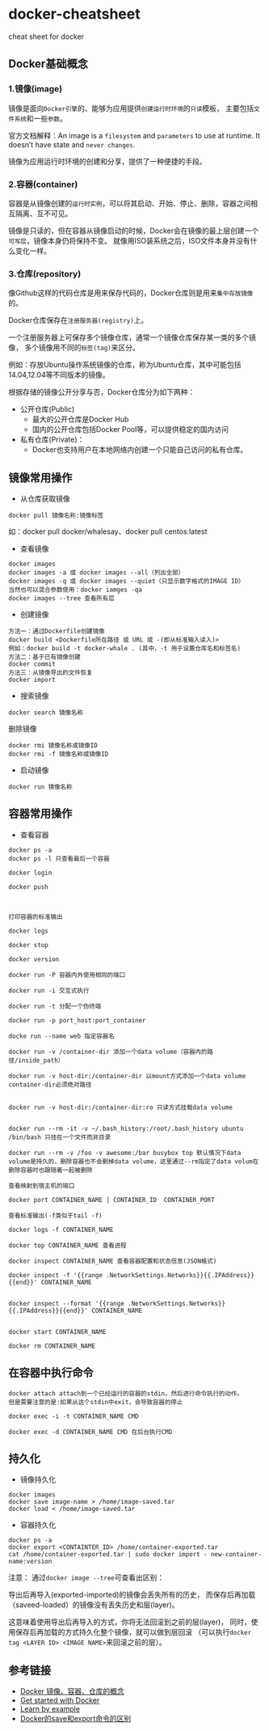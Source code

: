 # docker-cheatsheet
cheat sheet for docker

## Docker基础概念

### 1.镜像(image)

镜像是面向`Docker引擎`的、能够为应用提供`创建运行时环境`的`只读`模板，
主要包括`文件系统`和一些`参数`。

官方文档解释：An image is a `filesystem` and `parameters` to use at runtime. It doesn’t have state and `never changes`.

镜像为应用运行时环境的创建和分享，提供了一种便捷的手段。

### 2.容器(container)

容器是从镜像创建的`运行时实例`，可以将其启动、开始、停止、删除，容器之间相互隔离、互不可见。

镜像是只读的，但在容器从镜像启动的时候，Docker会在镜像的最上层创建一个`可写层`，镜像本身仍将保持不变。
就像用ISO装系统之后，ISO文件本身并没有什么变化一样。

### 3.仓库(repository)

像Github这样的代码仓库是用来保存代码的，Docker仓库则是用来`集中存放镜像`的。

Docker仓库保存在`注册服务器(registry)`上。

一个注册服务器上可保存多个镜像仓库，通常一个镜像仓库保存某一类的多个镜像，
多个镜像用不同的`标签(tag)`来区分。

例如：存放Ubuntu操作系统镜像的仓库，称为Ubuntu仓库，其中可能包括14.04,12.04等不同版本的镜像。



根据存储的镜像公开分享与否，Docker仓库分为如下两种：

* 公开仓库(Public)
  * 最大的公开仓库是Docker Hub
  * 国内的公开仓库包括Docker Pool等，可以提供稳定的国内访问
* 私有仓库(Private)：
  * Docker也支持用户在本地网络内创建一个只能自己访问的私有仓库。

## 镜像常用操作

* 从仓库获取镜像

```
docker pull 镜像名称:镜像标签
```

如：docker pull docker/whalesay、docker pull centos:latest

* 查看镜像

```
docker images
docker images -a 或 docker images --all（列出全部）
docker images -q 或 docker images --quiet（只显示数字格式的IMAGE ID）
当然也可以混合参数使用：docker iamges -qa
docker images --tree 查看所有层
```
 
* 创建镜像

```
方法一：通过Dockerfile创建镜像
docker build <Dockerfile所在路径 或 URL 或 -(即从标准输入读入)>
例如：docker build -t docker-whale . (其中，-t 用于设置仓库名和标签名)
方法二：基于已有镜像创建
docker commit
方法三：从镜像导出的文件恢复
docker import
```

* 搜索镜像
```
docker search 镜像名称
```

删除镜像
```
docker rmi 镜像名称或镜像ID
docker rmi -f 镜像名称或镜像ID
```

* 启动镜像
```
docker run 镜像名称
```
 
## 容器常用操作
* 查看容器
```
docker ps -a
docker ps -l 只查看最后一个容器 
```

```
docker login

docker push

 

打印容器的标准输出

docker logs

docker stop

docker version

docker run -P 容器内外使用相同的端口

docker run -i 交互式执行

docker run -t 分配一个伪终端

docker run -p port_host:port_container

docke run --name web 指定容器名

docker run -v /container-dir 添加一个data volume（容器内的路径/inside_path）

docker run -v host-dir:/container-dir 以mount方式添加一个data volume container-dir必须绝对路径


docker run -v host-dir:/container-dir:ro 只读方式挂载data volume


docker run --rm -it -v ~/.bash_history:/root/.bash_history ubuntu /bin/bash 只挂在一个文件而非目录

docker run --rm -v /foo -v awesome:/bar busybox top 默认情况下data volume是持久的，删除容器也不会删掉data volume，这里通过--rm指定了data volum在删除容器时也跟随着一起被删除

查看映射到宿主机的端口

docker port CONTAINER_NAME | CONTAINER_ID  CONTAINER_PORT

查看标准输出(-f类似于tail -f)

docker logs -f CONTAINER_NAME

docker top CONTAINER_NAME 查看进程

docker inspect CONTAINER_NAME 查看容器配置和状态信息(JSON格式)

docker inspect -f '{{range .NetworkSettings.Networks}}{{.IPAddress}}{{end}}' CONTAINER_NAME 


docker inspect --format '{{range .NetworkSettings.Networks}}{{.IPAddress}}{{end}}' CONTAINER_NAME 


docker start CONTAINER_NAME

docker rm CONTAINER_NAME
```

## 在容器中执行命令

```
docker attach attach到一个已经运行的容器的stdin，然后进行命令执行的动作。 
但是需要注意的是:如果从这个stdin中exit，会导致容器的停止

docker exec -i -t CONTAINER_NAME CMD

docker exec -d CONTAINER_NAME CMD 在后台执行CMD
```
## 持久化

* 镜像持久化
```
docker images
docker save image-name > /home/image-saved.tar
docker load < /home/image-saved.tar 
```

* 容器持久化
```
docker ps -a
docker export <CONTAINTER_ID> /home/container-exported.tar
cat /home/container-exported.tar | sudo docker import - new-container-name:version
```

注意：
通过`docker image --tree`可查看出区别：

导出后再导入(exported-imported)的镜像会丢失所有的历史，
而保存后再加载（saveed-loaded）的镜像没有丢失历史和层(layer)。

这意味着使用导出后再导入的方式，你将无法回滚到之前的层(layer)，
同时，使用保存后再加载的方式持久化整个镜像，就可以做到层回滚
（可以执行`docker tag <LAYER ID> <IMAGE NAME>`来回滚之前的层）。

## 参考链接
* [Docker 镜像、容器、仓库的概念](http://blog.csdn.net/smalosnail/article/details/53117496)
* [Get started with Docker](https://docs.docker.com/engine/getstarted/)
* [Learn by example](https://docs.docker.com/engine/tutorials/)
* [Docker的save和export命令的区别](https://my.oschina.net/zjzhai/blog/225112)

